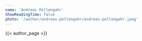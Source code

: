 ```yaml
---
name: 'Andreas Pellengahr'
ShowReadingTime: false
photo: '/author/andreas-pellengahr/andreas-pellengahr.jpeg'
---
```

{{< author_page >}}